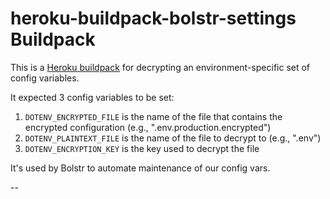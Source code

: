 # heroku-buildpack-bolstr-settings Buildpack

This is a [Heroku buildpack][0] for decrypting an environment-specific set of config variables.

It expected 3 config variables to be set:

1. ```DOTENV_ENCRYPTED_FILE``` is the name of the file that contains the encrypted configuration (e.g., ".env.production.encrypted")
1. ```DOTENV_PLAINTEXT_FILE``` is the name of the file to decrypt to (e.g., ".env")
1. ```DOTENV_ENCRYPTION_KEY``` is the key used to decrypt the file

It's used by Bolstr to automate maintenance of our config vars.

--

[0]: http://devcenter.heroku.com/articles/buildpacks
